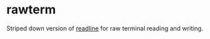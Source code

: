 # rawterm

Striped down version of [readline](https://github.com/chzyer/readline) for raw terminal reading and writing.
